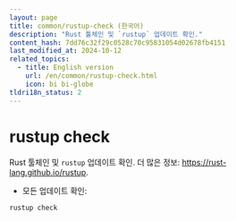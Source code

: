 ```yaml
---
layout: page
title: common/rustup-check (한국어)
description: "Rust 툴체인 및 `rustup` 업데이트 확인."
content_hash: 7dd76c32f29c0528c70c95831054d02678fb4151
last_modified_at: 2024-10-12
related_topics:
  - title: English version
    url: /en/common/rustup-check.html
    icon: bi bi-globe
tldri18n_status: 2
---
```

# rustup check

Rust 툴체인 및 `rustup` 업데이트 확인.
더 많은 정보: <https://rust-lang.github.io/rustup>.

- 모든 업데이트 확인:

`rustup check`
